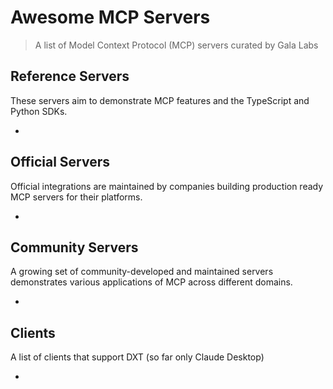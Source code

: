 # Awesome MCP Servers

> A list of Model Context Protocol (MCP) servers curated by Gala Labs

## Reference Servers

These servers aim to demonstrate MCP features and the TypeScript and Python SDKs.

-


## Official Servers

Official integrations are maintained by companies building production ready MCP servers for their platforms.

-

## Community Servers

A growing set of community-developed and maintained servers demonstrates various applications of 
MCP across different domains.

-


<!-- Community servers list cleared. Add servers here. -->

## Clients

A list of clients that support DXT (so far only Claude Desktop)

-
